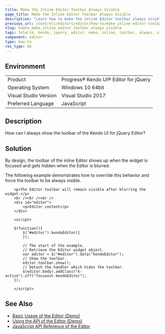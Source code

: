 ```yaml
---
title: Make the Inline Editor Toolbar Always Visible
page_title: Make the Inline Editor Toolbar Always Visible
description: "Learn how to make the inline Editor toolbar always visible."
previous_url: /controls/editors/editor/how-to/make-inline-editor-toolbar-always-visible, /controls/editors/editor/how-to/appearance/make-inline-editor-toolbar-always-visible
slug: howto_make_inline_editor_toolbar_always_visible
tags: telerik, kendo, jquery, editor, make, inline, toolbar, always, visible
component: editor
type: how-to
res_type: kb
---
```


## Environment

<table>
 <tr>
  <td>Product</td>
  <td>Progress® Kendo UI® Editor for jQuery</td>
 </tr>
 <tr>
  <td>Operating System</td>
  <td>Windows 10 64bit</td>
 </tr>
 <tr>
  <td>Visual Studio Version</td>
  <td>Visual Studio 2017</td>
 </tr>
 <tr>
  <td>Preferred Language</td>
  <td>JavaScript</td>
 </tr>
</table>

## Description

How can I always show the toolbar of the Kendo UI for jQuery Editor?

## Solution

By design, the toolbar of the inline Editor shows up when the widget is focused and gets hidden when the Editor is blurred.

The following example demonstrates how to override this behavior and force the toolbar to be always visible.

```dojo
    <p>The Editor toolbar will remain visible after blurring the widget.</p>
    <br /><br /><br />
    <div id="editor">
        <p>Editor content</p>
    </div>

    <script>

    $(function(){
        $("#editor").kendoEditor({
        });

        // The start of the example.
        // Retrieve the Editor widget object.
        var editor = $("#editor").data("kendoEditor");
        // Show the toolbar.
        editor.toolbar.show();
        // Detach the handler which hides the toolbar.
        $(editor.body).addClass("k-active").off("focusout.kendoEditor");
    });

    </script>
```

## See Also

* [Basic Usage of the Editor (Demo)](https://demos.telerik.com/kendo-ui/editor/index)
* [Using the API of the Editor (Demo)](https://demos.telerik.com/kendo-ui/editor/api)
* [JavaScript API Reference of the Editor](/api/javascript/ui/editor)
